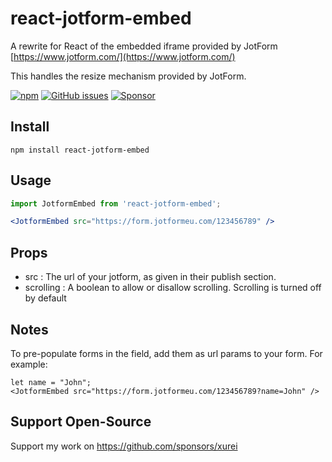# react-jotform-embed

A rewrite for React of the embedded iframe provided by JotForm [https://www.jotform.com/](https://www.jotform.com/)

This handles the resize mechanism provided by JotForm.

[![npm](https://img.shields.io/npm/v/react-jotform-embed.svg)](https://www.npmjs.com/package/react-jotform-embed)
[![GitHub issues](https://img.shields.io/github/issues/xurei/react-jotform-embed.svg)](https://github.com/xurei/react-jotform-embed/issues)
[![Sponsor](https://img.shields.io/static/v1?label=Sponsor&message=%E2%9D%A4&logo=GitHub&link=<url>)](https://github.com/sponsors/xurei)

## Install
```
npm install react-jotform-embed
```

## Usage
```jsx
import JotformEmbed from 'react-jotform-embed';

<JotformEmbed src="https://form.jotformeu.com/123456789" />
```

## Props
- src : The url of your jotform, as given in their publish section. 
- scrolling : A boolean to allow or disallow scrolling. Scrolling is turned off by default

## Notes

To pre-populate forms in the field, add them as url params to your form. For example:

```jdx
let name = "John";
<JotformEmbed src="https://form.jotformeu.com/123456789?name=John" />
```

## Support Open-Source
Support my work on https://github.com/sponsors/xurei
